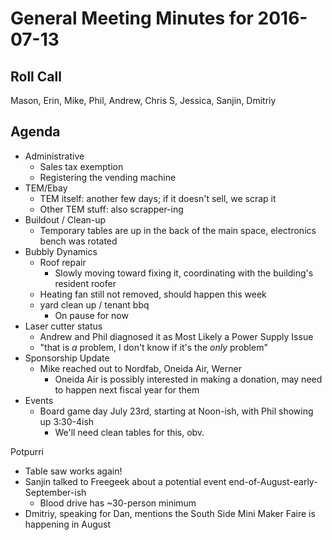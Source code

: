 General Meeting Minutes for 2016-07-13
======================================

Roll Call
---------
Mason, Erin, Mike, Phil, Andrew, Chris S, Jessica, Sanjin, Dmitriy

Agenda
------

- Administrative
  - Sales tax exemption
  - Registering the vending machine
- TEM/Ebay
  - TEM itself: another few days; if it doesn't sell, we scrap it
  - Other TEM stuff: also scrapper-ing
- Buildout / Clean-up
  - Temporary tables are up in the back of the main space, electronics bench was rotated
- Bubbly Dynamics
  - Roof repair
    - Slowly moving toward fixing it, coordinating with the building's resident roofer
  - Heating fan still not removed, should happen this week
  - yard clean up / tenant bbq
    - On pause for now
- Laser cutter status
  - Andrew and Phil diagnosed it as Most Likely a Power Supply Issue
  - "that is _a_ problem, I don't know if it's the _only_ problem"
- Sponsorship Update
  - Mike reached out to Nordfab, Oneida Air, Werner
    - Oneida Air is possibly interested in making a donation, may need to happen next fiscal year for them
- Events
  - Board game day July 23rd, starting at Noon-ish, with Phil showing up 3:30-4ish
    - We'll need clean tables for this, obv.

Potpurri
- Table saw works again!
- Sanjin talked to Freegeek about a potential event end-of-August-early-September-ish
  - Blood drive has ~30-person minimum
- Dmitriy, speaking for Dan, mentions the South Side Mini Maker Faire is happening in August
